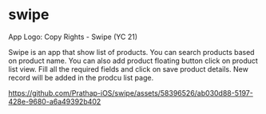 # swipe

App Logo: Copy Rights - Swipe (YC 21)

Swipe is an app that show list of products. You can search products based on product name. You can also add product floating button click on product list view. Fill all the required fields and click on save product details. New record will be added in the prodcu list page.

https://github.com/Prathap-iOS/swipe/assets/58396526/ab030d88-5197-428e-9680-a6a49392b402

